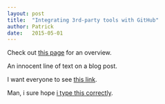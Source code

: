 ```yaml
---
layout: post
title:  "Integrating 3rd-party tools with GitHub"
author: Patrick
date:   2015-05-01
---
```

Check out [this page](https://github.com/integrations) for an overview.

An innocent line of text on a blog post.

I want everyone to see [this link](http://www.google.com).

Man, i sure hope [i type this correctly](http://www.google.com).
